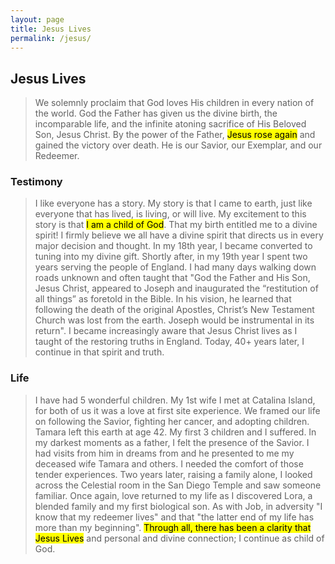 ```yaml
---
layout: page
title: Jesus Lives
permalink: /jesus/
---
```


## Jesus Lives 
> We solemnly proclaim that God loves His children in every nation of the world. God the Father has given us the divine birth, the incomparable life, and the infinite atoning sacrifice of His Beloved Son, Jesus Christ. By the power of the Father, <mark>Jesus rose again</mark> and gained the victory over death. He is our Savior, our Exemplar, and our Redeemer.

### Testimony
> I like everyone has a story.  My story is that I came to earth, just like everyone that has lived, is living, or will live.  My excitement to this story is that <mark>I am a child of God</mark>. That my birth entitled me to a divine spirit! I firmly believe we all have a divine spirit that directs us in every major decision and thought.  In my 18th year, I became converted to tuning into my divine gift.  Shortly after, in my 19th year I spent two years serving the people of England.  I had many days walking down roads unknown and often taught that "God the Father and His Son, Jesus Christ, appeared to Joseph and inaugurated the “restitution of all things” as foretold in the Bible. In his vision, he learned that following the death of the original Apostles, Christ’s New Testament Church was lost from the earth. Joseph would be instrumental in its return".  I became increasingly aware that Jesus Christ lives as I taught of the restoring truths in England.  Today, 40+ years later,  I continue in that spirit and truth.

### Life
> I have had 5 wonderful children.  My 1st wife I met at Catalina Island, for both of us it was a love at first site experience.  We framed our life on following the Savior, fighting her cancer, and adopting children.  Tamara left this earth at age 42.  My first 3 children and I suffered.  In my darkest moments as a father, I felt the presence of the Savior.   I had visits from him in dreams from and he presented to me my deceased wife Tamara and others.  I needed the comfort of those tender experiences.  Two years later, raising a family alone, I looked across the Celestial room in the San Diego Temple and saw someone familiar.  Once again, love returned to my life as I discovered Lora, a blended family and my first biological son.  As with Job, in adversity "I know that my redeemer lives" and that "the latter end of my life has more than my beginning". <mark>Through all, there has been a clarity that Jesus Lives</mark> and personal and divine connection; I continue as child of God.
